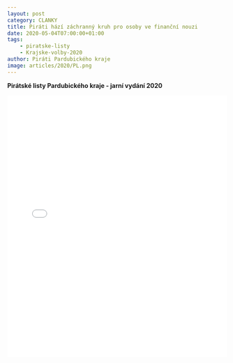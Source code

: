 ```yaml
---
layout: post
category: CLANKY
title: Piráti hází záchranný kruh pro osoby ve finanční nouzi 
date: 2020-05-04T07:00:00+01:00
tags: 
    - piratske-listy
    - Krajske-volby-2020
author: Piráti Pardubického kraje
image: articles/2020/PL.png
---
```

**Pirátské listy Pardubického kraje - jarní vydání 2020**
<iframe allowfullscreen allow="fullscreen" style="border:none;width:100%;height:600px;" src="//e.issuu.com/embed.html?d=pl_pardubicke_krajske_volby_2020_web_final_4&u=pirati-pardubicky-kraj"></iframe>
